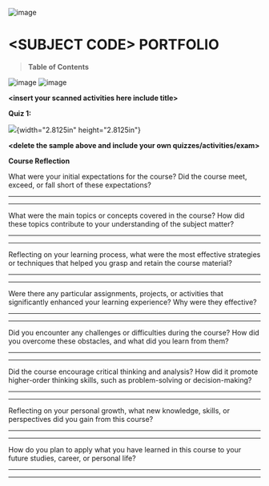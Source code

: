 ![image](https://github.com/user-attachments/assets/ae1f9bbe-212b-4a99-bbd6-f358e4905beb)


# \<SUBJECT CODE\> PORTFOLIO

> **Table of Contents**

![image](https://github.com/user-attachments/assets/aca2ad05-18c5-4e5d-9c88-d0eefd82d2ca)
![image](https://github.com/user-attachments/assets/e4937025-9c11-4e88-8f03-a322ff2213a8)



**\<insert your scanned activities here include title\>**

**Quiz 1:**

![](vertopal_1f559a9d18b24fccb01630e732b3d23a/media/image1.png){width="2.8125in"
height="2.8125in"}

**\<delete the sample above and include your own
quizzes/activities/exam\>**

**Course Reflection**

What were your initial expectations for the course? Did the course meet,
exceed, or fall short of these expectations?

  -----------------------------------------------------------------------

  -----------------------------------------------------------------------

What were the main topics or concepts covered in the course? How did
these topics contribute to your understanding of the subject matter?

  -----------------------------------------------------------------------

  -----------------------------------------------------------------------

Reflecting on your learning process, what were the most effective
strategies or techniques that helped you grasp and retain the course
material?

  -----------------------------------------------------------------------

  -----------------------------------------------------------------------

Were there any particular assignments, projects, or activities that
significantly enhanced your learning experience? Why were they
effective?

  -----------------------------------------------------------------------

  -----------------------------------------------------------------------

Did you encounter any challenges or difficulties during the course? How
did you overcome these obstacles, and what did you learn from them?

  -----------------------------------------------------------------------

  -----------------------------------------------------------------------

Did the course encourage critical thinking and analysis? How did it
promote higher-order thinking skills, such as problem-solving or
decision-making?

  -----------------------------------------------------------------------

  -----------------------------------------------------------------------

Reflecting on your personal growth, what new knowledge, skills, or
perspectives did you gain from this course?

  -----------------------------------------------------------------------

  -----------------------------------------------------------------------

How do you plan to apply what you have learned in this course to your
future studies, career, or personal life?

  -----------------------------------------------------------------------

  -----------------------------------------------------------------------
